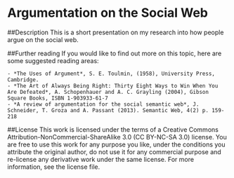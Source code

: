 # Argumentation on the Social Web

##Description
This is a short presentation on my research into how people argue on the social web.

##Further reading
If you would like to find out more on this topic, here are some suggested reading areas:

    - *The Uses of Argument*, S. E. Toulmin, (1958), University Press, Cambridge.
    - *The Art of Always Being Right: Thirty Eight Ways to Win When You Are Defeated*, A. Schopenhauer and A. C. Grayling (2004), Gibson Square Books, ISBN 1-903933-61-7
    - *A review of argumentation for the social semantic web*, J. Schneider, T. Groza and A. Passant (2013). Semantic Web, 4(2) p. 159-218

##License
This work is licensed under the terms of a Creative Commons Attribution-NonCommercial-ShareAlike 3.0 (CC BY-NC-SA 3.0) license. You are free to use this work for any purpose you like, under the conditions you attribute the original author, do not use it for any commercial purpose and re-license any derivative work under the same license. For more information, see the license file.
